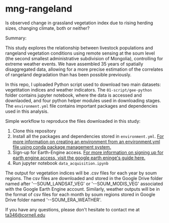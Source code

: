 # mng-rangeland

Is observed change in grassland vegetation index due to rising herding sizes, changing climate, both or neither?

Summary: 

This study explores the relationship between livestock populations and rangeland vegetation conditions using remote sensing at the soum level (the second smallest administrative subdivision of Mongolia), controlling for extreme weather events. We have assembled 35 years of spatially disaggregated data, allowing for a more precise estimation of the correlates of rangeland degradation than has been possible previously. 

In this repo, I uploaded Python script used to download two main datasets: vegetitation indices and weather indicators. The `01-script/gee-python` folder contains jupyter notebook, where the data is accessed and downlaoded, and four python helper modules used in downloading stages. The `environment.yml` file contains important packages and dependencies used in this analysis. 

Simple workflow to reproduce the files downloaded in this study: 

1. Clone this repository
2. Install all the packages and dependencies stored in `environment.yml`. [For more information on creating an environment from an environment.yml file using conda package management system.](https://conda.io/projects/conda/en/latest/user-guide/tasks/manage-environments.html#creating-an-environment-from-an-environment-yml-file)
3. Sign-up for Earth-Engine access. [For more information on signing up for earth engine access, visit the google earth eninge's guide here.](https://developers.google.com/earth-engine/guides/access)
4. Run jupyter notebook `data_acquisition.ipynb`

The output for vegetation indices will be .csv files for each year by soum regions. The csv files are downloaded and stored in the Google Drive folder named after '--SOUM_LANDSAT_VEG' or '--SOUM_MODIS_VEG' associated with the Google Earth Engine account. Similarly, weather outputs will be in the format of csv files for each month by soum regions stored in Google Drive folder named '--SOUM_ERA_WEATHER'. 

If you have any questions, please don't hesitate to contact me at ta346@cornell.edu



